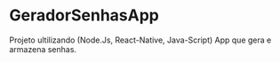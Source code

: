 # GeradorSenhasApp
Projeto ultilizando (Node.Js, React-Native, Java-Script)
App que gera e armazena senhas.
